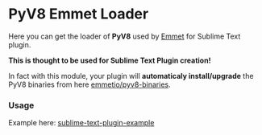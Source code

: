 # PyV8 Emmet Loader

Here you can get the loader of **PyV8** used by [Emmet](https://github.com/sergeche/emmet-sublime) for Sublime Text plugin.

**This is thought to be used for Sublime Text Plugin creation!**

In fact with this module, your plugin will **automaticaly install/upgrade** the PyV8 binaries
from here [emmetio/pyv8-binaries](https://github.com/emmetio/pyv8-binaries).


### Usage

Example here: [sublime-text-plugin-example](https://github.com/pichillilorenzo/pyv8-emmet-loader-sublime-text-plugin-example)

